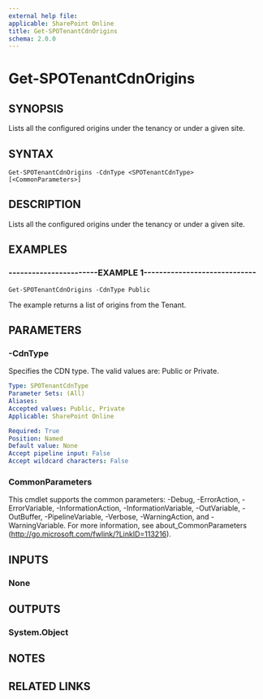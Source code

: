 ```yaml
---
external help file: 
applicable: SharePoint Online
title: Get-SPOTenantCdnOrigins
schema: 2.0.0
---
```


# Get-SPOTenantCdnOrigins

## SYNOPSIS
Lists all the configured origins under the tenancy or under a given site.


## SYNTAX

```
Get-SPOTenantCdnOrigins -CdnType <SPOTenantCdnType> [<CommonParameters>]
```

## DESCRIPTION
Lists all the configured origins under the tenancy or under a given site.


## EXAMPLES

### -----------------------EXAMPLE 1-----------------------------
```
Get-SPOTenantCdnOrigins -CdnType Public 
```

The example returns a list of origins from the Tenant.


## PARAMETERS

### -CdnType
Specifies the CDN type. The valid values are: Public or Private.


```yaml
Type: SPOTenantCdnType
Parameter Sets: (All)
Aliases: 
Accepted values: Public, Private
Applicable: SharePoint Online

Required: True
Position: Named
Default value: None
Accept pipeline input: False
Accept wildcard characters: False
```

### CommonParameters
This cmdlet supports the common parameters: -Debug, -ErrorAction, -ErrorVariable, -InformationAction, -InformationVariable, -OutVariable, -OutBuffer, -PipelineVariable, -Verbose, -WarningAction, and -WarningVariable. For more information, see about_CommonParameters (http://go.microsoft.com/fwlink/?LinkID=113216).

## INPUTS

### None

## OUTPUTS

### System.Object

## NOTES

## RELATED LINKS
